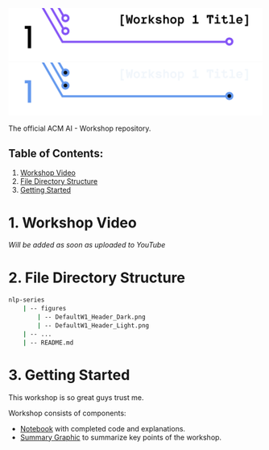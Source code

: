 <!-- 
    If you have any questions about this template, feel free to ask
    your Director for help!
-->


<!-- 
    SECTION: Header
    ---------
    Request new headers from you Director to fit your workshop!
-->

![Alt Text (This should be your workshop title written so it's screenreader-compatible)](./figures/DefaultW1_Header_Light.png#gh-light-mode-only)
![Alt Text (This should be your workshop title written so it's screenreader-compatible)](./figures/DefaultW1_Header_Dark.png#gh-dark-mode-only)

The official ACM AI <!-- Your Series Name --> - Workshop <!-- # --> repository.

## Table of Contents:

<!-- 
    SECTION: Table of Contents
    ---------
    Mandatory Sections:
        - File Directory Structure
        - Workshop Recording
            - if you recorded your workshop, please make it available here
        - Getting Started
            - Give an interesting description of your workshop!
            - E.g. you can use the marketing descriptiong (w/o the emojis
              and make the nouns general ('you' becomes 'the reader'))
        - Resources
            - Images, papers, etc
    Do NOT Include:
        - Author Info
            - This should only be in the main README for your series
    Other Possible Sections:
        - Anything else you'd like, but try not to be redundant!
            - Make sure it's not already in the main series README or
              another section
-->

<div class="alert alert-block alert-info">
<ol>
    <li><a href="#1-workshop-video">Workshop Video</a></li>
    <li><a href="#2-file-directory-structure">File Directory Structure</a></li>
    <li>
        <a href="#3-getting-started">Getting Started</a>
    </li>
</ol>
</div>

<!-- 
    SECTION: Workshop Video
    ---------
    Most, if not all, workshops should have recordings. Once the recording
    is posted to the ACMUCSD YT channel (https://www.youtube.com/channel/UCyjPATFqc3FwOiuqJ2UG1Eg), replace the text with an <img> element.
-->

# 1. Workshop Video

*Will be added as soon as uploaded to YouTube*

<!--
<div align="center">
<a href="YT Video Link">
<img
    src="YT Max Res Thumbnail Link"
    alt="Screen reader-compatible alt text"
    width="500px"
/>
</a>
</div>
-->

<!-- 
    SECTION: File Directory Structure
    ---------
    Write out your File Directory Structure below (make sure it's up-to-date)
-->

# 2. File Directory Structure

```bash
nlp-series
    | -- figures
        | -- DefaultW1_Header_Dark.png
        | -- DefaultW1_Header_Light.png
    | -- ...
    | -- README.md
```

<!-- 
    SECTION: Getting Started
    ---------
    Brief description of your workshop here
-->

# 3. Getting Started

<!-- 
    You can write something up or use the marketing description.
-->

This workshop is so great guys trust me.

Workshop <!-- # --> consists of <!-- however many you choose --> components:
- [Notebook](<!-- Local Path to Notebook -->) with completed code and explanations.
- [Summary Graphic](<!-- Local Path to Summary Graphic -->) to summarize key points of the workshop.

<!-- 
    Note: The above list will depend on your specific workshop.
-->
